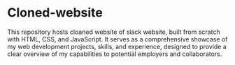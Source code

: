 # Cloned-website
This repository hosts cloaned website of slack website, built from scratch with HTML, CSS, and JavaScript. It serves as a comprehensive showcase of my web development projects, skills, and experience, designed to provide a clear overview of my capabilities to potential employers and collaborators.
